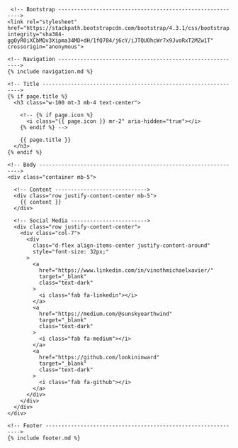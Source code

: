 <!DOCTYPE html>
<html>
  <head>
    <meta charset="UTF-8">
    <meta http-equiv="X-UA-Compatible" content="IE=edge,chrome=1">
    <meta name="viewport" content="width=device-width,initial-scale=1">
    <title>Michael Xavier | lookininward.github.io</title>
    <meta name="author" content="Michael Xavier">
    <meta name="description" content="Software Developer's home page">
    <meta name="keywords" content="Michael, Xavier, Software, Developer">

     <!-- Bootstrap ---------------------------------------------------------->
    <link rel="stylesheet" href="https://stackpath.bootstrapcdn.com/bootstrap/4.3.1/css/bootstrap.min.css" integrity="sha384-ggOyR0iXCbMQv3Xipma34MD+dH/1fQ784/j6cY/iJTQUOhcWr7x9JvoRxT2MZw1T" crossorigin="anonymous">
  </head>

  <body>

    <!-- Navigation ---------------------------------------------------------->
    {% include navigation.md %}

    <!-- Title --------------------------------------------------------------->
    {% if page.title %}
      <h3 class="w-100 mt-3 mb-4 text-center">

        <!-- {% if page.icon %}
          <i class="{{ page.icon }} mr-2" aria-hidden="true"></i>
        {% endif %} -->

        {{ page.title }}
      </h3>
    {% endif %}

    <!-- Body ---------------------------------------------------------------->
    <div class="container mb-5">

      <!-- Content ----------------------------->
      <div class="row justify-content-center mb-5">
        {{ content }}
      </div>

      <!-- Social Media ------------------------>
      <div class="row justify-content-center">
        <div class="col-7">
          <div
            class="d-flex align-items-center justify-content-around"
            style="font-size: 32px;"
          >
            <a
              href="https://www.linkedin.com/in/vinothmichaelxavier/"
              target="_blank"
              class="text-dark"
            >
              <i class="fab fa-linkedin"></i>
            </a>
            <a
              href="https://medium.com/@sunskyearthwind"
              target="_blank"
              class="text-dark"
            >
              <i class="fab fa-medium"></i>
            </a>
            <a
              href="https://github.com/lookininward"
              target="_blank"
              class="text-dark"
            >
              <i class="fab fa-github"></i>
            </a>
          </div>
        </div>
      </div>
    </div>

    <!-- Footer -------------------------------------------------------------->
    {% include footer.md %}

  </body>
</html>